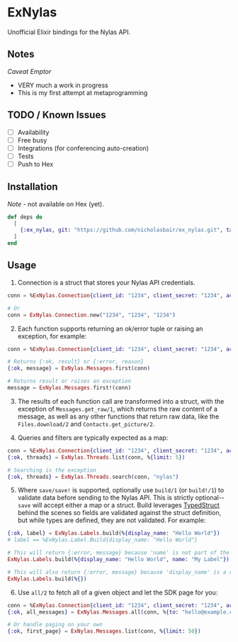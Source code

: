 # ExNylas

Unofficial Elixir bindings for the Nylas API.

## Notes

*Caveat Emptor*
- VERY much a work in progress
- This is my first attempt at metaprogramming

## TODO / Known Issues
- [ ] Availability 
- [ ] Free busy 
- [ ] Integrations (for conferencing auto-creation) 
- [ ] Tests 
- [ ] Push to Hex 

## Installation

*Note* - not available on Hex (yet).

```elixir
def deps do
  [
    {:ex_nylas, git: "https://github.com/nicholasbair/ex_nylas.git", tag: "0.1.0"}
  ]
end
```

## Usage
1. Connection is a struct that stores your Nylas API credentials.
```elixir
conn = %ExNylas.Connection{client_id: "1234", client_secret: "1234", access_token: "1234"}

# Or
conn = ExNylas.Connection.new("1234", "1234", "1234")
```

2. Each function supports returning an ok/error tuple or raising an exception, for example:
```elixir
conn = %ExNylas.Connection{client_id: "1234", client_secret: "1234", access_token: "1234"}

# Returns {:ok, result} or {:error, reason}
{:ok, message} = ExNylas.Messages.first(conn)

# Returns result or raises an exception
message = ExNylas.Messages.first!(conn)
```

3. The results of each function call are transformed into a struct, with the exception of `Messages.get_raw/1`, which returns the raw content of a message, as well as any other functions that return raw data, like the `Files.download/2` and `Contacts.get_picture/2`.

4. Queries and filters are typically expected as a map:
```elixir
conn = %ExNylas.Connection{client_id: "1234", client_secret: "1234", access_token: "1234"}
{:ok, threads} = ExNylas.Threads.list(conn, %{limit: 5})

# Searching is the exception
{:ok, threads} = ExNylas.Threads.search(conn, "nylas")
```

5. Where `save/save!` is supported, optionally use `build/1` (or `build!/1`) to validate data before sending to the Nylas API.  This is strictly optional--`save` will accept either a map or a struct.  Build leverages [TypedStruct](https://hex.pm/packages/typed_struct) behind the scenes so fields are validated against the struct definition, but while types are defined, they are not validated.  For example:
```elixir
{:ok, label} = ExNylas.Labels.build(%{display_name: "Hello World"})
# label == %ExNylas.Label.Build{display_name: "Hello World"}

# This will return {:error, message} because 'name' is not part of the struct
ExNylas.Labels.build(%{display_name: "Hello World", name: "My Label"})

# This will also return {:error, message} because 'display_name' is a required field
ExNylas.Labels.build(%{})
```

6. Use `all/2` to fetch all of a given object and let the SDK page for you:
```elixir
conn = %ExNylas.Connection{client_id: "1234", client_secret: "1234", access_token: "1234"}
{:ok, all_messages} = ExNylas.Messages.all(conn, %{to: "hello@example.com"})

# Or handle paging on your own
{:ok, first_page} = ExNylas.Messages.list(conn, %{limit: 50})
```

